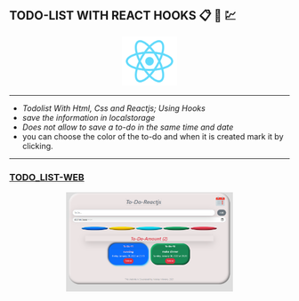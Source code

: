 ## TODO-LIST WITH REACT HOOKS :clipboard: :calendar: :chart:

<div>
<p align="center">
  <img src="./imagesReadme/react.png" width="100px" />
</p>
</div>

---

-   _Todolist With Html, Css and Reactjs; Using Hooks_
-   _save the information in localstorage_
-   _Does not allow to save a to-do in the same time and date_
-   you can choose the color of the to-do and when it is created mark it by clicking.

---

### [TODO_LIST-WEB](https://simpletodolistreact.netlify.app/ 'TODO_LIST')

<div>
<p align="center">
  <img src="./imagesReadme/sreenshot.PNG" width="300px" />
</p>
</div>
